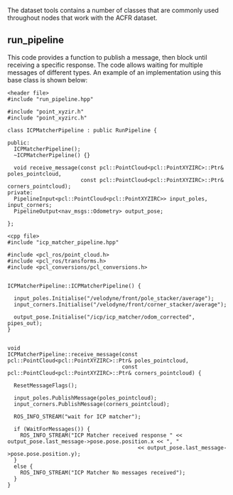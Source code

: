 The dataset tools contains a number of classes that are commonly used throughout
nodes that work with the ACFR dataset.

## run_pipeline
This code provides a function to publish a message, then block until receiving
a specific response. The code allows waiting for multiple messages of different
types. An example of an implementation using this base class is 
shown below:

```
<header file>
#include "run_pipeline.hpp"

#include "point_xyzir.h"
#include "point_xyzirc.h"

class ICPMatcherPipeline : public RunPipeline {

public:
  ICPMatcherPipeline();
  ~ICPMatcherPipeline() {}

  void receive_message(const pcl::PointCloud<pcl::PointXYZIRC>::Ptr& poles_pointcloud,
                       const pcl::PointCloud<pcl::PointXYZIRC>::Ptr& corners_pointcloud);
private:
  PipelineInput<pcl::PointCloud<pcl::PointXYZIRC>> input_poles, input_corners;
  PipelineOutput<nav_msgs::Odometry> output_pose;

};

<cpp file>
#include "icp_matcher_pipeline.hpp"

#include <pcl_ros/point_cloud.h>
#include <pcl_ros/transforms.h>
#include <pcl_conversions/pcl_conversions.h>


ICPMatcherPipeline::ICPMatcherPipeline() {

  input_poles.Initialise("/velodyne/front/pole_stacker/average");
  input_corners.Initialise("/velodyne/front/corner_stacker/average");

  output_pose.Initialise("/icp/icp_matcher/odom_corrected", pipes_out);
}


void
ICPMatcherPipeline::receive_message(const pcl::PointCloud<pcl::PointXYZIRC>::Ptr& poles_pointcloud,
                                    const pcl::PointCloud<pcl::PointXYZIRC>::Ptr& corners_pointcloud) {

  ResetMessageFlags();

  input_poles.PublishMessage(poles_pointcloud);
  input_corners.PublishMessage(corners_pointcloud);

  ROS_INFO_STREAM("wait for ICP matcher");

  if (WaitForMessages()) {
    ROS_INFO_STREAM("ICP Matcher received response " << output_pose.last_message->pose.pose.position.x << ", "
                                         << output_pose.last_message->pose.pose.position.y);
  }
  else {
    ROS_INFO_STREAM("ICP Matcher No messages received");
  }
}

```